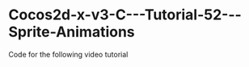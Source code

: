 Cocos2d-x-v3-C---Tutorial-52---Sprite-Animations
================================================

Code for the following video tutorial 
